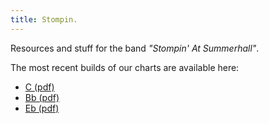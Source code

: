 ```yaml
---
title: Stompin.
---
```


Resources and stuff for the band *"Stompin' At Summerhall"*.

The most recent builds of our charts are available here:

- [C (pdf)](https://stompin-at-summerhall-resources.s3.eu-west-2.amazonaws.com/books/c.pdf)
- [Bb (pdf)](https://stompin-at-summerhall-resources.s3.eu-west-2.amazonaws.com/books/bb.pdf)
- [Eb (pdf)](https://stompin-at-summerhall-resources.s3.eu-west-2.amazonaws.com/books/bb.pdf)
